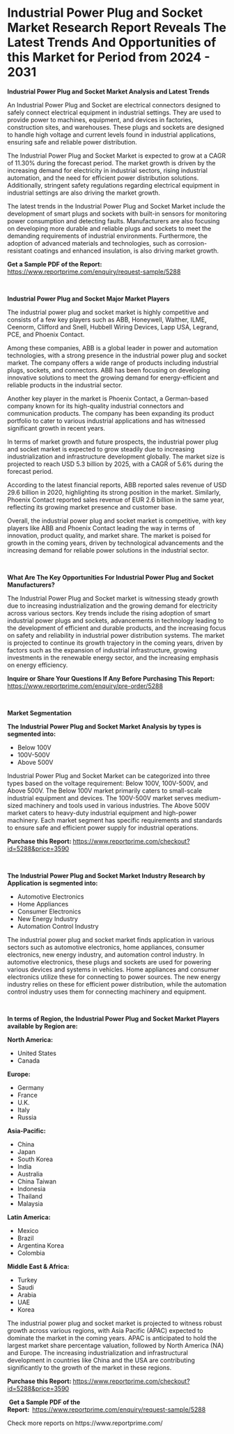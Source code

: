 <p><h1>Industrial Power Plug and Socket Market Research Report Reveals The Latest Trends And Opportunities of this Market for Period from 2024 - 2031</h1></p><p><strong>Industrial Power Plug and Socket Market Analysis and Latest Trends</strong></p>
<p><p>An Industrial Power Plug and Socket are electrical connectors designed to safely connect electrical equipment in industrial settings. They are used to provide power to machines, equipment, and devices in factories, construction sites, and warehouses. These plugs and sockets are designed to handle high voltage and current levels found in industrial applications, ensuring safe and reliable power distribution.</p><p>The Industrial Power Plug and Socket Market is expected to grow at a CAGR of 11.30% during the forecast period. The market growth is driven by the increasing demand for electricity in industrial sectors, rising industrial automation, and the need for efficient power distribution solutions. Additionally, stringent safety regulations regarding electrical equipment in industrial settings are also driving the market growth.</p><p>The latest trends in the Industrial Power Plug and Socket Market include the development of smart plugs and sockets with built-in sensors for monitoring power consumption and detecting faults. Manufacturers are also focusing on developing more durable and reliable plugs and sockets to meet the demanding requirements of industrial environments. Furthermore, the adoption of advanced materials and technologies, such as corrosion-resistant coatings and enhanced insulation, is also driving market growth.</p></p>
<p><strong>Get a Sample PDF of the Report:&nbsp;</strong> <a href="https://www.reportprime.com/enquiry/request-sample/5288">https://www.reportprime.com/enquiry/request-sample/5288</a></p>
<p>&nbsp;</p>
<p><strong>Industrial Power Plug and Socket Major Market Players</strong></p>
<p><p>The industrial power plug and socket market is highly competitive and consists of a few key players such as ABB, Honeywell, Walther, ILME, Ceenorm, Clifford and Snell, Hubbell Wiring Devices, Lapp USA, Legrand, PCE, and Phoenix Contact. </p><p>Among these companies, ABB is a global leader in power and automation technologies, with a strong presence in the industrial power plug and socket market. The company offers a wide range of products including industrial plugs, sockets, and connectors. ABB has been focusing on developing innovative solutions to meet the growing demand for energy-efficient and reliable products in the industrial sector.</p><p>Another key player in the market is Phoenix Contact, a German-based company known for its high-quality industrial connectors and communication products. The company has been expanding its product portfolio to cater to various industrial applications and has witnessed significant growth in recent years.</p><p>In terms of market growth and future prospects, the industrial power plug and socket market is expected to grow steadily due to increasing industrialization and infrastructure development globally. The market size is projected to reach USD 5.3 billion by 2025, with a CAGR of 5.6% during the forecast period.</p><p>According to the latest financial reports, ABB reported sales revenue of USD 29.6 billion in 2020, highlighting its strong position in the market. Similarly, Phoenix Contact reported sales revenue of EUR 2.6 billion in the same year, reflecting its growing market presence and customer base.</p><p>Overall, the industrial power plug and socket market is competitive, with key players like ABB and Phoenix Contact leading the way in terms of innovation, product quality, and market share. The market is poised for growth in the coming years, driven by technological advancements and the increasing demand for reliable power solutions in the industrial sector.</p></p>
<p>&nbsp;</p>
<p><strong>What Are The Key Opportunities For Industrial Power Plug and Socket Manufacturers?</strong></p>
<p><p>The Industrial Power Plug and Socket market is witnessing steady growth due to increasing industrialization and the growing demand for electricity across various sectors. Key trends include the rising adoption of smart industrial power plugs and sockets, advancements in technology leading to the development of efficient and durable products, and the increasing focus on safety and reliability in industrial power distribution systems. The market is projected to continue its growth trajectory in the coming years, driven by factors such as the expansion of industrial infrastructure, growing investments in the renewable energy sector, and the increasing emphasis on energy efficiency.</p></p>
<p><strong>Inquire or Share Your Questions If Any Before Purchasing This Report:</strong> <a href="https://www.reportprime.com/enquiry/pre-order/5288">https://www.reportprime.com/enquiry/pre-order/5288</a></p>
<p>&nbsp;</p>
<p><strong>Market Segmentation</strong></p>
<p><strong>The Industrial Power Plug and Socket Market Analysis by types is segmented into:</strong></p>
<p><ul><li>Below 100V</li><li>100V-500V</li><li>Above 500V</li></ul></p>
<p><p>Industrial Power Plug and Socket Market can be categorized into three types based on the voltage requirement: Below 100V, 100V-500V, and Above 500V. The Below 100V market primarily caters to small-scale industrial equipment and devices. The 100V-500V market serves medium-sized machinery and tools used in various industries. The Above 500V market caters to heavy-duty industrial equipment and high-power machinery. Each market segment has specific requirements and standards to ensure safe and efficient power supply for industrial operations.</p></p>
<p><strong>Purchase this Report:&nbsp;</strong><a href="https://www.reportprime.com/checkout?id=5288&price=3590">https://www.reportprime.com/checkout?id=5288&price=3590</a></p>
<p>&nbsp;</p>
<p><strong>The Industrial Power Plug and Socket Market Industry Research by Application is segmented into:</strong></p>
<p><ul><li>Automotive Electronics</li><li>Home Appliances</li><li>Consumer Electronics</li><li>New Energy Industry</li><li>Automation Control Industry</li></ul></p>
<p><p>The industrial power plug and socket market finds application in various sectors such as automotive electronics, home appliances, consumer electronics, new energy industry, and automation control industry. In automotive electronics, these plugs and sockets are used for powering various devices and systems in vehicles. Home appliances and consumer electronics utilize these for connecting to power sources. The new energy industry relies on these for efficient power distribution, while the automation control industry uses them for connecting machinery and equipment.</p></p>
<p>&nbsp;</p>
<p><strong>In terms of Region, the Industrial Power Plug and Socket Market Players available by Region are:</strong></p>
<p>
    <p> <strong> North America: </strong>
        <ul>
            <li>United States</li>
            <li>Canada</li>
        </ul>
        </p> 
    <p> <strong> Europe: </strong>
        <ul>
            <li>Germany</li>
            <li>France</li>
            <li>U.K.</li>
            <li>Italy</li>
            <li>Russia</li>
        </ul>
        </p> 
    <p> <strong> Asia-Pacific: </strong>
        <ul>
            <li>China</li>
            <li>Japan</li>
            <li>South Korea</li>
            <li>India</li>
            <li>Australia</li>
            <li>China Taiwan</li>
            <li>Indonesia</li>
            <li>Thailand</li>
            <li>Malaysia</li>
        </ul>
        </p> 
    <p> <strong> Latin America: </strong>
        <ul>
            <li>Mexico</li>
            <li>Brazil</li>
            <li>Argentina Korea</li>
            <li>Colombia</li>
        </ul>
        </p> 
    <p> <strong> Middle East & Africa: </strong>
        <ul>
            <li>Turkey</li>
            <li>Saudi</li>
            <li>Arabia</li>
            <li>UAE</li>
            <li>Korea</li>
        </ul>
    </p>
    </p>
<p><p>The industrial power plug and socket market is projected to witness robust growth across various regions, with Asia Pacific (APAC) expected to dominate the market in the coming years. APAC is anticipated to hold the largest market share percentage valuation, followed by North America (NA) and Europe. The increasing industrialization and infrastructural development in countries like China and the USA are contributing significantly to the growth of the market in these regions.</p></p>
<p><strong>Purchase this Report: </strong><a href="https://www.reportprime.com/checkout?id=5288&price=3590">https://www.reportprime.com/checkout?id=5288&price=3590</a></p>
<p>&nbsp;<strong>Get a Sample PDF of the Report:&nbsp;&nbsp;</strong><a href="https://www.reportprime.com/enquiry/request-sample/5288">https://www.reportprime.com/enquiry/request-sample/5288</a></p>
<p><strong></strong></p>
<p>Check more reports on https://www.reportprime.com/</p>